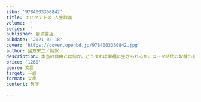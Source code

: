 ```yaml
---
isbn: '9784003360842'
title: エピクテトス 人生談義
volume: ''
series: ''
publisher: 岩波書店
pubdate: '2021-02-18'
cover: 'https://cover.openbd.jp/9784003360842.jpg'
author: 國方栄二／翻訳
description: 本当の自由とは何か。どうすれば幸福に生きられるか。ローマ時代の奴隷出身の哲学者が語る。(全二冊)
price: '1260'
genre: 文庫
target: 一般
format: 文庫
content: 哲学

---
```

